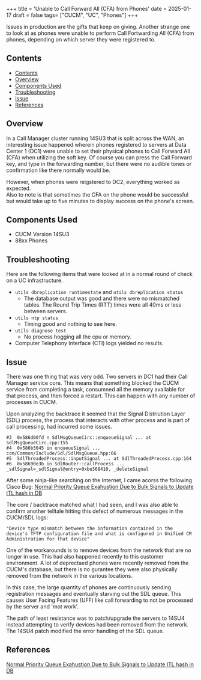 +++
title = 'Unable to Call Forward All (CFA) from Phones'
date = 2025-01-17
draft = false
tags= ["CUCM", "UC", "Phones"]
+++

Issues in production are the gifts that keep on giving. Another strange one to look at as phones were unable to perform Call Fortwarding All (CFA) from phones, depending on which server they were registered to.

<!--more-->

## Contents
- [Contents](#contents)
- [Overview](#overview)
- [Components Used](#components-used)
- [Troubleshooting](#troubleshooting)
- [Issue](#issue)
- [References](#references)

## Overview
In a Call Manager cluster running 14SU3 that is split across the WAN, an interesting issue happened wherein phones registered to servers at Data Center 1 (DC1) were unable to set their physical phones to Call Forward All (CFA) when utilizing the soft key. Of course you can press the Call Forward key, and type in the forwarding number, but there were no audible tones or confirmation like there normally would be.  

 However, when phones were reigstered to DC2, everything worked as expected.  
 Also to note is that sometimes the CFA on the phone would be successful but would take up to five minutes to  display success on the phone's screen.

## Components Used
- CUCM Version 14SU3
- 88xx Phones 

## Troubleshooting
Here are the following items that were looked at in a normal round of check on a UC infrastructure.
* ```utils dbreplication runtimestate``` and ```utils dbreplication status```
  * The database output was good and there were no mismatched tables. The Round Trip Times (RTT) times were all 40ms or less between servers.
* ```utils ntp status```
  * Timing good and nothing to see here.
* ```utils diagnose test```
  * No process hogging all the cpu or memory.
* Computer Telephony Interface (CTI) logs yielded no results.

## Issue

There was one thing that was very odd. Two servers in DC1 had their Call Manager service core. This means that something blocked the CUCM service from completing a task, consumned all the memory available for that process, and then forced a restart. This can happen with any number of processes in CUCM.

Upon analyzing the backtrace it seemed that the Signal Distriution Layer (SDL) process, the process that interacts with other process and is part of call processing, had incurred some issues.

```
#3  0x586d00fd n SdlMsgQueueCirc::enqueueSignal ... at SdlMsgQueueCirc.cpp:155
#4  0x586b3045 in enqueueSignal ... ccm/Common/Include/Sdl/SdlMsgQueue.hpp:66
#5  SdlThreadedProcess::inputSignal ... at SdlThreadedProcess.cpp:164
#6  0x58690e3b in SdlRouter::callProcess ... _sdlSignal=_sdlSignal@entry=0xbe368410, _deleteSignal 
```
After some ninja-like searching on the Internet, I came acorss the following Cisco Bug:
[Normal Priority Queue Exahustion Due to Bulk Signals to Update ITL hash in DB](https://bst.cloudapps.cisco.com/bugsearch/bug/CSCwf68099)

The core / backtrace matched what I had seen, and I was also able to confirm another telltale hitting this defect of numerous messages in the CUCM/SDL logs:

```"Device type mismatch between the information contained in the device's TFTP configuration file and what is configured in Unified CM Administration for that device"```

One of the workarounds is to remove devices from the network that are no longer in use. This had also happened recently to this customer environment. A lot of deprectaed phones were recently removed from the CUCM's database, but there is no gurantee they were also physically removed from the network in the various locations.  

In this case, the large quantity of phones are continuously sending registration messages and eventually starving out the SDL queue. This causes User Facing Features (UFF) like call forwarding to not be processed by the server and 'mot work'.

The path of least resistance was to patch/upgrade the servers to 14SU4 instead attempting to verify devices had been removed from the network. The 14SU4 patch modified the error handling of the SDL queue.


## References
[Normal Priority Queue Exahustion Due to Bulk Signals to Update ITL hash in DB](https://bst.cloudapps.cisco.com/bugsearch/bug/CSCwf68099)

